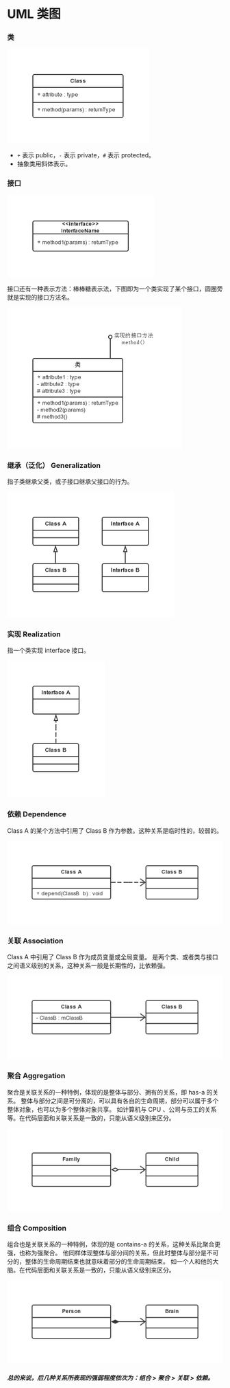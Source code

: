UML 类图
===

### 类

![Alt text](img/0.7-class.png)

- `+` 表示 public，`-` 表示 private，`#` 表示 protected。
- 抽象类用斜体表示。

### 接口

![Alt text](img/0.8-interface.png)

接口还有一种表示方法：棒棒糖表示法，下图即为一个类实现了某个接口，圆圈旁就是实现的接口方法名。

![Alt text](img/0.9-interface2.png)

### 继承（泛化） Generalization

指子类继承父类，或子接口继承父接口的行为。

![Alt text](img/0.1-generalization.png)

### 实现 Realization

指一个类实现 interface 接口。

![Alt text](img/0.2-realization.png)

### 依赖 Dependence

Class A 的某个方法中引用了 Class B 作为参数。这种关系是临时性的，较弱的。

![Alt text](img/0.3-dependence.png)

### 关联 Association

Class A 中引用了 Class B 作为成员变量或全局变量。
是两个类、或者类与接口之间语义级别的关系，这种关系一般是长期性的，比依赖强。

![Alt text](img/0.4-association.png)

### 聚合 Aggregation

聚合是关联关系的一种特例，体现的是整体与部分、拥有的关系，即 has-a 的关系。
整体与部分之间是可分离的，可以具有各自的生命周期，部分可以属于多个整体对象，也可以为多个整体对象共享。
如计算机与 CPU 、公司与员工的关系等。在代码层面和关联关系是一致的，只能从语义级别来区分。

![Alt text](img/0.5-aggregation.png)


### 组合 Composition

组合也是关联关系的一种特例，体现的是 contains-a 的关系，这种关系比聚合更强，也称为强聚合。
他同样体现整体与部分间的关系，但此时整体与部分是不可分的，整体的生命周期结束也就意味着部分的生命周期结束。
如一个人和他的大脑。在代码层面和关联关系是一致的，只能从语义级别来区分。

![Alt text](img/0.6-composition.png)


##### 总的来说，后几种关系所表现的强弱程度依次为：组合 > 聚合 > 关联 > 依赖。
